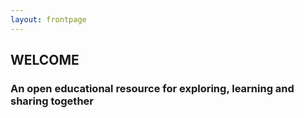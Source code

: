 ```yaml
---
layout: frontpage
---
```


## WELCOME
### An open educational resource for exploring, learning and sharing together 

